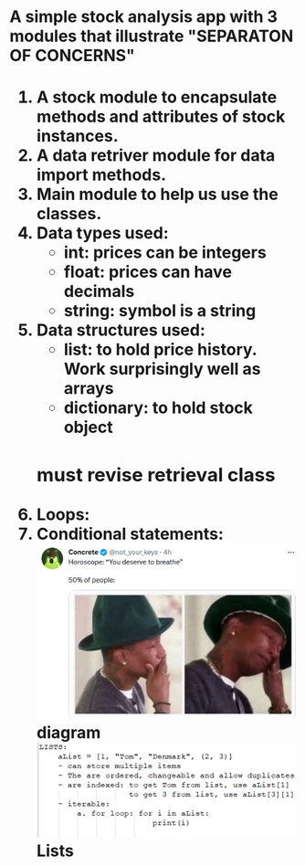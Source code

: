 <h1>A simple stock analysis app with 3 modules that illustrate "SEPARATON OF CONCERNS"<h1>



1. A stock module to encapsulate methods and attributes of stock instances.
2. A data retriver module for  data import methods. 
3. Main module to help us use the classes. 
4. Data types used: 
    <ul>
    <li>int: prices can be integers</li>
    <li>float: prices can have decimals</li>
    <li>string: symbol is a string</li>
    </ul>
5. Data structures used:
    <ul>
    <li>list: to hold price history. Work surprisingly well as arrays</li>
    <li>dictionary: to hold stock object</li>
    </ul> 
    <h3>must revise retrieval class</h3>
6. Loops:
7. Conditional statements:
<img src ="horoscope.PNG">diagram</img>
<img src ="lists.PNG">Lists</img>